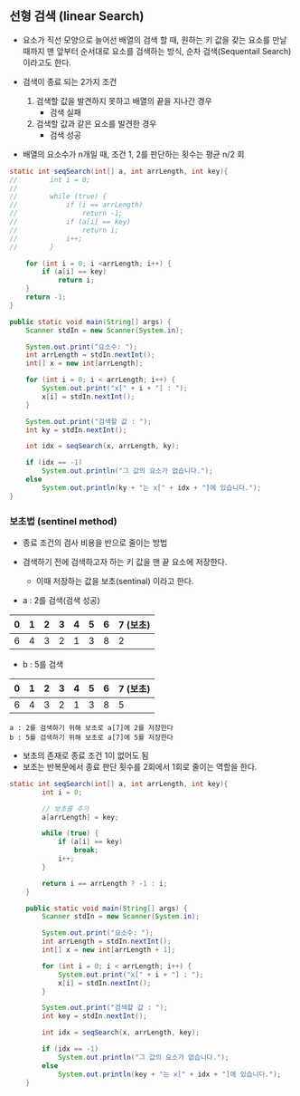 ## 선형 검색 (linear Search)

- 요소가 직선 모양으로 늘어선 배열의 검색 할 때, 원하는 키 값을 갖는 요소를 만날 때까지 맨 앞부터 순서대로 요소를 검색하는 방식, 순차 검색(Sequentail Search)이라고도 한다.

- 검색이 종료 되는 2가지 조건
  1. 검색할 값을 발견하지 못하고 배열의 끝을 지나간 경우
     - 검색 실패
  2. 검색할 값과 같은 요소를 발견한 경우
     - 검색 성공
- 배열의 요소수가 n개일 때, 조건 1, 2를 판단하는 횟수는 평균 n/2 회

```java
static int seqSearch(int[] a, int arrLength, int key){
//        int i = 0;
//
//        while (true) {
//            if (i == arrLength)
//                return -1;
//            if (a[i] == key)
//                return i;
//            i++;
//        }

    for (int i = 0; i <arrLength; i++) {
        if (a[i] == key)
            return i;
    }
    return -1;
}

public static void main(String[] args) {
    Scanner stdIn = new Scanner(System.in);

    System.out.print("요소수: ");
    int arrLength = stdIn.nextInt();
    int[] x = new int[arrLength];

    for (int i = 0; i < arrLength; i++) {
        System.out.print("x[" + i + "] : ");
        x[i] = stdIn.nextInt();
    }

    System.out.print("검색할 값 : ");
    int ky = stdIn.nextInt();

    int idx = seqSearch(x, arrLength, ky);

    if (idx == -1)
        System.out.println("그 값의 요소가 없습니다.");
    else
        System.out.println(ky + "는 x[" + idx + "]에 있습니다.");
}
```

### 보초법 (sentinel method)

- 종료 조건의 검사 비용을 반으로 줄이는 방법
- 검색하기 전에 검색하고자 하는 키 값을 맨 끝 요소에 저장한다.

  - 이때 저장하는 값을 보초(sentinal) 이라고 한다.

- a : 2를 검색(검색 성공)

| 0   | 1   | 2   | 3   | 4   | 5   | 6   | 7 (보초) |
| --- | --- | --- | --- | --- | --- | --- | -------- |
| 6   | 4   | 3   | 2   | 1   | 3   | 8   | 2        |

- b : 5를 검색

| 0   | 1   | 2   | 3   | 4   | 5   | 6   | 7 (보초) |
| --- | --- | --- | --- | --- | --- | --- | -------- |
| 6   | 4   | 3   | 2   | 1   | 3   | 8   | 5        |

```
a : 2를 검색하기 위해 보초로 a[7]에 2를 저장한다
b : 5를 검색하기 위해 보초로 a[7]에 5를 저장한다
```

- 보초의 존재로 종료 조건 1이 없어도 됨
- 보초는 반복문에서 종료 판단 횟수를 2회에서 1회로 줄이는 역할을 한다.

```java
static int seqSearch(int[] a, int arrLength, int key){
        int i = 0;

        // 보초를 추가
        a[arrLength] = key;

        while (true) {
            if (a[i] == key)
                break;
            i++;
        }

        return i == arrLength ? -1 : i;
    }

    public static void main(String[] args) {
        Scanner stdIn = new Scanner(System.in);

        System.out.print("요소수: ");
        int arrLength = stdIn.nextInt();
        int[] x = new int[arrLength + 1];

        for (int i = 0; i < arrLength; i++) {
            System.out.print("x[" + i + "] : ");
            x[i] = stdIn.nextInt();
        }

        System.out.print("검색할 값 : ");
        int key = stdIn.nextInt();

        int idx = seqSearch(x, arrLength, key);

        if (idx == -1)
            System.out.println("그 값의 요소가 없습니다.");
        else
            System.out.println(key + "는 x[" + idx + "]에 있습니다.");
    }
```
